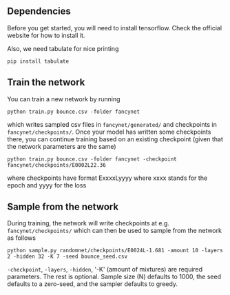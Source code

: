 ## Dependencies

Before you get started, you will need to install tensorflow. Check the official website for how to install it. 

Also, we need tabulate for nice printing

`pip install tabulate`

## Train the network

You can train a new network by running 

`python train.py bounce.csv -folder fancynet`

which writes sampled csv files in `fancynet/generated/` and checkpoints in `fancynet/checkpoints/`. Once your model has written some checkpoints there, you can continue training based on an existing checkpoint (given that the network parameters are the same)

`python train.py bounce.csv -folder fancynet -checkpoint fancynet/checkpoints/E0002L22.36`

where checkpoints have format ExxxxLyyyy where xxxx stands for the epoch and yyyy for the loss

## Sample from the network
During training, the network will write checkpoints at e.g. `fancynet/checkpoints/` which can then be used to sample from the network as follows

`python sample.py randomnet/checkpoints/E0024L-1.681 -amount 10 -layers 2 -hidden 32 -K 7 -seed bounce_seed.csv`

`-checkpoint`, `-layers`, `-hidden`, '-K' (amount of mixtures) are required parameters. The rest is optional. Sample size (N) defaults to 1000, the seed defaults to a zero-seed, and the sampler defaults to greedy. 